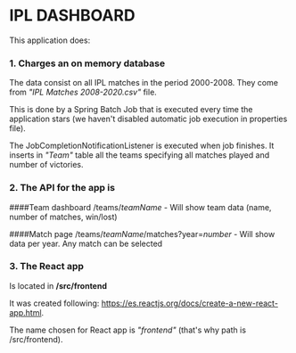 # IPL DASHBOARD

This application does:

### 1. Charges an on memory database 
The data consist on all IPL matches in the period 2000-2008. They come from  _"IPL Matches 2008-2020.csv"_ file.
   
This is done by a Spring Batch Job that is executed every time the application stars (we haven't disabled automatic job execution in properties file). 

The JobCompletionNotificationListener is executed when job finishes. It inserts in _"Team"_ table all the teams specifying all matches played and number of victories.

### 2. The API for the app is
####Team dashboard
/teams/*teamName* - Will show team data (name, number of matches, win/lost)

####Match page
/teams/*teamName*/matches?year=*number* - Will show data per year. Any match can be selected

### 3. The React app
Is located in **/src/frontend**

It was created following: https://es.reactjs.org/docs/create-a-new-react-app.html.

The name chosen for React app is *"frontend"* (that's why path is /src/frontend). 